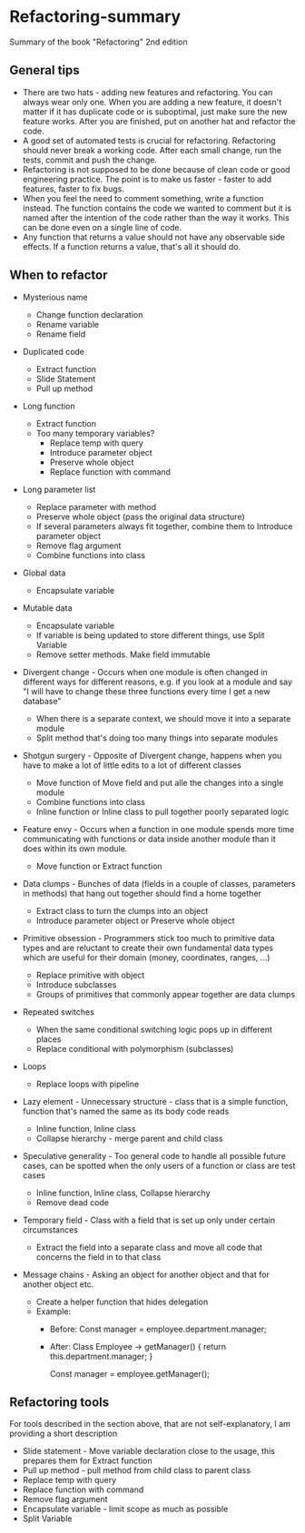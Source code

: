 # Refactoring-summary
Summary of the book "Refactoring" 2nd edition

## General tips
- There are two hats - adding new features and refactoring. You can always wear only one. When you are adding a new feature, it doesn't matter if it has duplicate code or is suboptimal, just make sure the new feature works. After you are finished, put on another hat and refactor the code. 
- A good set of automated tests is crucial for refactoring. Refactoring should never break a working code. After each small change, run the tests, commit and push the change.
- Refactoring is not supposed to be done because of clean code or good engineering practice. The point is to make us faster - faster to add features, faster to fix bugs.
- When you feel the need to comment something, write a function instead. The function contains the code we wanted to comment but it is named after the intention of the code rather than the way it works. This can be done even on a single line of code.
- Any function that returns a value should not have any observable side effects. If a function returns a value, that's all it should do.

## When to refactor
- Mysterious name
  - Change function declaration
  - Rename variable
  - Rename field
  
- Duplicated code
  - Extract function
  - Slide Statement
  - Pull up method
- Long function
  - Extract function
  - Too many temporary variables?
    - Replace temp with query
    - Introduce parameter object
    - Preserve whole object
    - Replace function with command
- Long parameter list
  - Replace parameter with method
  - Preserve whole object (pass the original data structure)
  - If several parameters always fit together, combine them to Introduce parameter object
  - Remove flag argument
  - Combine functions into class
- Global data
  - Encapsulate variable
- Mutable data
  - Encapsulate variable 
  - If variable is being updated to store different things, use Split Variable
  - Remove setter methods. Make field immutable
- Divergent change - Occurs when one module is often changed in different ways for different reasons, e.g. if you look at a module and say "I will have to change these three functions every time I get a new database"
  - When there is a separate context, we should move it into a separate module
  - Split method that's doing too many things into separate modules
- Shotgun surgery - Opposite of Divergent change, happens when you have to make a lot of little edits to a lot of different classes
  - Move function of Move field and put alle the changes into a single module
  - Combine functions into class
  - Inline function or Inline class to pull together poorly separated logic
- Feature envy - Occurs when a function in one module spends more time communicating with functions or data inside another module than it does within its own module.
  - Move function or Extract function
- Data clumps - Bunches of data (fields in a couple of classes, parameters in methods) that hang out together should find a home together
  - Extract class to turn the clumps into an object
  - Introduce parameter object or Preserve whole object
- Primitive obsession - Programmers stick too much to primitive data types and are reluctant to create their own fundamental data types which are useful for their domain (money, coordinates, ranges, …)
  - Replace primitive with object
  - Introduce subclasses
  - Groups of primitives that commonly appear together are data clumps
- Repeated switches
  - When the same conditional switching logic pops up in different places
  - Replace conditional with polymorphism (subclasses)
- Loops
  - Replace loops with pipeline
- Lazy element - Unnecessary structure - class that is a simple function, function that's named the same as its body code reads
  - Inline function, Inline class
  - Collapse hierarchy - merge parent and child class
- Speculative generality - Too general code to handle all possible future cases, can be spotted when the only users of a function or class are test cases
  - Inline function, Inline class, Collapse hierarchy
  - Remove dead code
- Temporary field - Class with a field that is set up only under certain circumstances
  - Extract the field into a separate class and move all code that concerns the field in to that class
- Message chains - Asking an object for another object and that for another object etc.
  - Create a helper function that hides delegation
  - Example: 
    - Before:
         Const manager = employee.department.manager;
    - After:
         Class Employee -> getManager() { return this.department.manager; }
         
         Const manager = employee.getManager();
    
    
## Refactoring tools
For tools described in the section above, that are not self-explanatory, I am providing a short description

- Slide statement - Move variable declaration close to the usage, this prepares them for Extract function
- Pull up method - pull method from child class to parent class
- Replace temp with query
- Replace function with command
- Remove flag argument
- Encapsulate variable - limit scope as much as possible
- Split Variable
